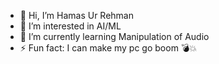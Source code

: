 - 👋 Hi, I’m Hamas Ur Rehman
- 👀 I’m interested in AI/ML
- 🌱 I’m currently learning Manipulation of Audio 
- ⚡ Fun fact: I can make my pc go boom 💣💥

<!---
hamasurrehman/hamasurrehman is a ✨ special ✨ repository because its `README.md` (this file) appears on your GitHub profile.
You can click the Preview link to take a look at your changes.
--->
